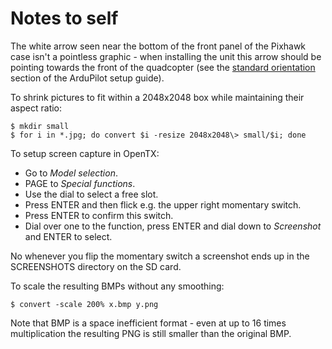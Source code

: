 Notes to self
=============

The white arrow seen near the bottom of the front panel of the Pixhawk case isn't a pointless graphic - when installing the unit this arrow should be pointing towards the front of the quadcopter (see the [standard orientation](http://ardupilot.org/copter/docs/common-mounting-the-flight-controller.html#standard-orientation) section of the ArduPilot setup guide).

To shrink pictures to fit within a 2048x2048 box while maintaining their aspect ratio:

    $ mkdir small
    $ for i in *.jpg; do convert $i -resize 2048x2048\> small/$i; done

To setup screen capture in OpenTX:

* Go to _Model selection_.
* PAGE to _Special functions_.
* Use the dial to select a free slot.
* Press ENTER and then flick e.g. the upper right momentary switch.
* Press ENTER to confirm this switch.
* Dial over one to the function, press ENTER and dial down to _Screenshot_ and ENTER to select.

No whenever you flip the momentary switch a screenshot ends up in the SCREENSHOTS directory on the SD card.

To scale the resulting BMPs without any smoothing:

    $ convert -scale 200% x.bmp y.png

Note that BMP is a space inefficient format - even at up to 16 times multiplication the resulting PNG is still smaller than the original BMP.
